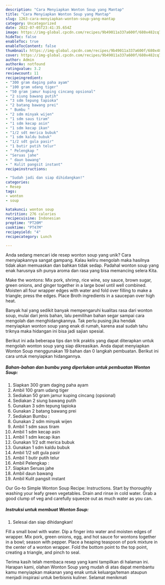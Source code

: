 ```yaml
---
description: "Cara Menyiapkan Wonton Soup yang Mantap"
title: "Cara Menyiapkan Wonton Soup yang Mantap"
slug: 1263-cara-menyiapkan-wonton-soup-yang-mantap
category: Uncategorized
date: 2022-07-05T23:41:35.654Z
image: https://img-global.cpcdn.com/recipes/9b49011a337a600f/680x482cq70/wonton-soup-foto-resep-utama.jpg
hideToc: false
enableToc: true
enableTocContent: false
thumbnail: https://img-global.cpcdn.com/recipes/9b49011a337a600f/680x482cq70/wonton-soup-foto-resep-utama.jpg
cover: https://img-global.cpcdn.com/recipes/9b49011a337a600f/680x482cq70/wonton-soup-foto-resep-utama.jpg
author: Admin
authorAv: notfound
ratingvalue: 3.2
reviewcount: 11
recipeingredient:
- "300 gram daging paha ayam"
- "100 gram udang tiger"
- "50 gram jamur kuping cincang opsional"
- "2 siung bawang putih"
- "3 sdm tepung tapioka"
- "2 batang bawang prei"
- " Bumbu "
- "2 sdm minyak wijen"
- "1 sdm saus tiram"
- "1 sdm kecap asin"
- "1 sdm kecap ikan"
- "1/2 sdt merica bubuk"
- "1 sdm kaldu bubuk"
- "1/2 sdt gula pasir"
- "1 butir putih telur"
- " Pelengkap "
- "Seruas jahe"
- " daun bawang"
- " Kulit pangsit instant"
recipeinstructions:

- "Sudah jadi dan siap dihidangkan!"
categories:
- Resep
tags:
- wonton
- soup

katakunci: wonton soup 
nutrition: 276 calories
recipecuisine: Indonesian
preptime: "PT20M"
cooktime: "PT47M"
recipeyield: "4"
recipecategory: Lunch

---
```





Anda sedang mencari ide resep wonton soup yang unik? Cara menyiapkannya sangat gampang. Kalau keliru mengolah maka hasilnya tidak akan memuaskan dan bahkan tidak sedap. Padahal wonton soup yang enak harusnya sih punya aroma dan rasa yang bisa memancing selera Kita.





Make the wontons: Mix pork, shrimp, rice wine, soy sauce, brown sugar, green onions, and ginger together in a large bowl until well combined. Moisten all four wrapper edges with water and fold over filling to make a triangle; press the edges. Place Broth ingredients in a saucepan over high heat.

Banyak hal yang sedikit banyak mempengaruhi kualitas rasa dari wonton soup, mulai dari jenis bahan, lalu pemilihan bahan segar sampai cara mengolah dan menghidangkannya. Tak perlu pusing jika hendak menyiapkan wonton soup yang enak di rumah, karena asal sudah tahu triknya maka hidangan ini bisa jadi sajian spesial.






Berikut ini ada beberapa tips dan trik praktis yang dapat diterapkan untuk mengolah wonton soup yang siap dikreasikan. Anda dapat menyiapkan Wonton Soup menggunakan 19 bahan dan 0 langkah pembuatan. Berikut ini cara untuk menyiapkan hidangannya.

<!--inarticleads1-->

##### Bahan-bahan dan bumbu yang diperlukan untuk pembuatan Wonton Soup:

1. Siapkan 300 gram daging paha ayam
1. Ambil 100 gram udang tiger
1. Sediakan 50 gram jamur kuping cincang (opsional)
1. Sediakan 2 siung bawang putih
1. Gunakan 3 sdm tepung tapioka
1. Gunakan 2 batang bawang prei
1. Sediakan  Bumbu :
1. Gunakan 2 sdm minyak wijen
1. Ambil 1 sdm saus tiram
1. Ambil 1 sdm kecap asin
1. Ambil 1 sdm kecap ikan
1. Gunakan 1/2 sdt merica bubuk
1. Gunakan 1 sdm kaldu bubuk
1. Ambil 1/2 sdt gula pasir
1. Ambil 1 butir putih telur
1. Ambil  Pelengkap :
1. Siapkan Seruas jahe
1. Ambil  daun bawang
1. Ambil  Kulit pangsit instant


Our Go-to Simple Wonton Soup Recipe: Instructions. Start by thoroughly washing your leafy green vegetables. Drain and rinse in cold water. Grab a good clump of veg and carefully squeeze out as much water as you can. 

<!--inarticleads2-->

##### Instruksi untuk membuat Wonton Soup:


1. Selesai dan siap dihidangkan!

Fill a small bowl with water. Dip a finger into water and moisten edges of wrapper. Mix pork, green onions, egg, and hot sauce for wontons together in a bowl; season with pepper. Place a heaping teaspoon of pork mixture in the center of a wonton wrapper. Fold the bottom point to the top point, creating a triangle, and pinch to seal. 

Terima kasih telah membaca resep yang kami tampilkan di halaman ini. Harapan kami, olahan Wonton Soup yang mudah di atas dapat membantu kamu menyiapkan makanan yang enak untuk keluarga/teman ataupun menjadi inspirasi untuk berbisnis kuliner. Selamat menikmati
